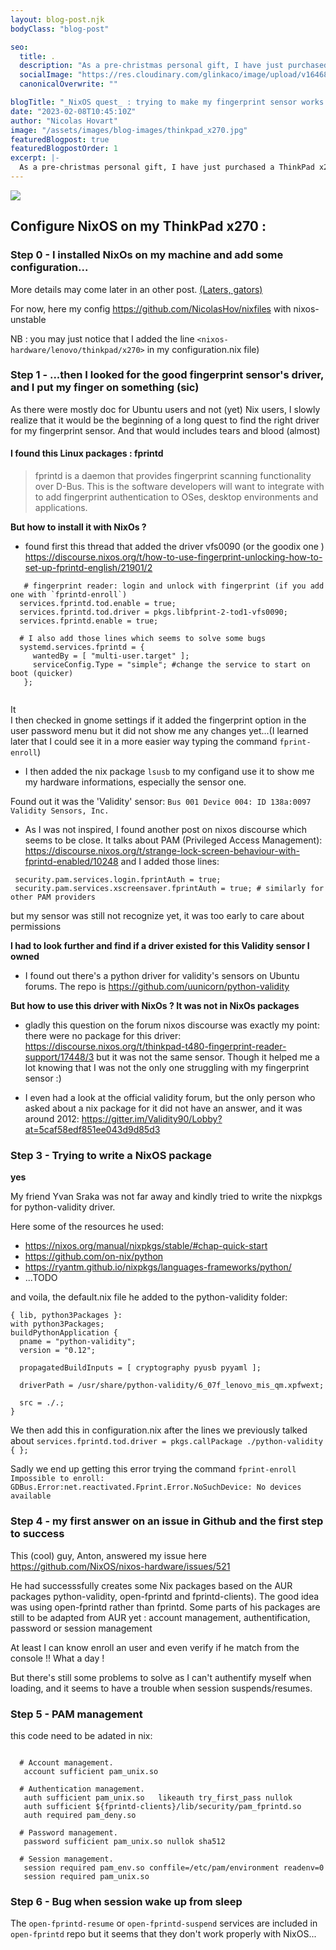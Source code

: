 ```yaml
---
layout: blog-post.njk
bodyClass: "blog-post"

seo:
  title: .
  description: "As a pre-christmas personal gift, I have just purchased a ThinkPad x270 laptop from 2000 and installed NixOs on it. I found out it cames with a fingerprint sensor. But I have no clues on how to make it works. This is my adventures discovering NixOS."
  socialImage: "https://res.cloudinary.com/glinkaco/image/upload/v1646849499/tgc2022/social_yitz6j.png"
  canonicalOverwrite: ""

blogTitle: "_NixOS quest_ : trying to make my fingerprint sensor works."
date: "2023-02-08T10:45:10Z"
author: "Nicolas Hovart"
image: "/assets/images/blog-images/thinkpad_x270.jpg"
featuredBlogpost: true
featuredBlogpostOrder: 1
excerpt: |-
  As a pre-christmas personal gift, I have just purchased a ThinkPad x270 laptop from 2000 and installed NixOs on it. I found out it cames with a fingerprint sensor. But I have no clues on how to make it works. This is my adventures discovering NixOS.
---
```



![](/assets/images/blog-images/crossing.jpg#full-width)

## Configure NixOS on my ThinkPad x270 : 

### Step 0 - I installed NixOs on my machine and add some configuration...
More details may come later in an other post. [(Laters, gators)](https://www.cbr.com/moon-knight-steven-grant-lator-gators-marc-spector-theory/)

For now, here my config https://github.com/NicolasHov/nixfiles with nixos-unstable

NB : you may just notice that I added the line `<nixos-hardware/lenovo/thinkpad/x270>` in my configuration.nix file)

### Step 1 - ...then I looked for the good fingerprint sensor's driver, and I put my finger on something (sic)
As there were mostly doc for Ubuntu users and not (yet) Nix users, I slowly realize that it would be the beginning of a long quest to find the right driver for my fingerprint sensor. And that would includes tears and blood (almost)

#### I found this Linux packages : fprintd

>fprintd is a daemon that provides fingerprint scanning functionality over D-Bus. This is the software developers will want to integrate with to add fingerprint authentication to OSes, desktop environments and applications.

**But how to install it with NixOs ?**

* found first this thread that added the driver vfs0090 (or the goodix one ) https://discourse.nixos.org/t/how-to-use-fingerprint-unlocking-how-to-set-up-fprintd-english/21901/2 
```
   # fingerprint reader: login and unlock with fingerprint (if you add one with `fprintd-enroll`)
  services.fprintd.tod.enable = true;
  services.fprintd.tod.driver = pkgs.libfprint-2-tod1-vfs0090;
  services.fprintd.enable = true;
  
  # I also add those lines which seems to solve some bugs
  systemd.services.fprintd = {
     wantedBy = [ "multi-user.target" ];
     serviceConfig.Type = "simple"; #change the service to start on boot (quicker)
   };
 
  ```
It  
I then checked in gnome settings if it added the fingerprint option in the user password menu but it did not show me any changes yet...(I learned later that I could see it in a more easier way typing the command `fprint-enroll`)

* I then added the nix package `lsusb` to my configand use it to show me my hardware informations, especially the sensor one.

Found out it was the 'Validity' sensor:
`Bus 001 Device 004: ID 138a:0097 Validity Sensors, Inc. 
`

* As I was not inspired, I found another post on nixos discourse which seems to be close. It talks about PAM (Privileged Access Management):
https://discourse.nixos.org/t/strange-lock-screen-behaviour-with-fprintd-enabled/10248
and I added those lines: 
```
 security.pam.services.login.fprintAuth = true;
 security.pam.services.xscreensaver.fprintAuth = true; # similarly for other PAM providers
```
but my sensor was still not recognize yet, it was too early to care about permissions 

**I had to look further and find if a driver existed for this Validity sensor I owned**

* I found out there's a python driver for validity's sensors on Ubuntu forums. The repo is https://github.com/uunicorn/python-validity 

**But how to use this driver with NixOs ? It was not in NixOs packages**

* gladly this question on the forum nixos discourse was exactly my point: there were no package for this driver: https://discourse.nixos.org/t/thinkpad-t480-fingerprint-reader-support/17448/3 but it was not the same sensor. Though it helped me a lot knowing that I was not the only one struggling with my fingerprint sensor :)

* I even had a look at the official validity forum, but the only person who asked about a nix package for it did not have an answer, and it was around 2012: https://gitter.im/Validity90/Lobby?at=5caf58edf851ee043d9d85d3

### Step 3 - Trying to write a NixOS package

**yes**

My friend Yvan Sraka was not far away and kindly tried to write the nixpkgs for python-validity driver. 

Here some of the resources he used:
- https://nixos.org/manual/nixpkgs/stable/#chap-quick-start
- https://github.com/on-nix/python 
- https://ryantm.github.io/nixpkgs/languages-frameworks/python/
- ...TODO

and voila, the default.nix file he added to the python-validity folder:
```
{ lib, python3Packages }:
with python3Packages;
buildPythonApplication {
  pname = "python-validity";
  version = "0.12";

  propagatedBuildInputs = [ cryptography pyusb pyyaml ];

  driverPath = /usr/share/python-validity/6_07f_lenovo_mis_qm.xpfwext;

  src = ./.;
}
```
We then add this in configuration.nix after the lines we previously talked about
```services.fprintd.tod.driver = pkgs.callPackage ./python-validity { };```

Sadly we end up getting this error trying the command `fprint-enroll`
```Impossible to enroll: GDBus.Error:net.reactivated.Fprint.Error.NoSuchDevice: No devices available```


### Step 4 - my first answer on an issue in Github and the first step to success

This (cool) guy, Anton, answered my issue here https://github.com/NixOS/nixos-hardware/issues/521 

He had successsfully creates some Nix packages based on the AUR packages python-validity, open-fprintd and fprintd-clients). The good idea was using open-fprintd rather than fprintd.
Some parts of his packages are still to be adapted from AUR yet : account management, authentification, password or session management


At least I can know enroll an user and even verify if he match from the console !! What a day !

But there's still some problems to solve as I can't authentify myself when loading, and it seems to have a trouble when session suspends/resumes.

### Step 5 - PAM management 

this code need to be adated in nix:

```

  # Account management.
   account sufficient pam_unix.so
  
  # Authentication management.
   auth sufficient pam_unix.so   likeauth try_first_pass nullok
   auth sufficient ${fprintd-clients}/lib/security/pam_fprintd.so
   auth required pam_deny.so
  
  # Password management.
   password sufficient pam_unix.so nullok sha512
  
  # Session management.
   session required pam_env.so conffile=/etc/pam/environment readenv=0
   session required pam_unix.so
```

### Step 6 - Bug when session wake up from sleep
The `open-fprintd-resume` or `open-fprintd-suspend` services are included in `open-fprintd` repo but it seems that they don't work properly with NixOS...

### 

